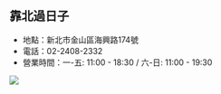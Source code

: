 ## 靠北過日子
- 地點：新北市金山區海興路174號
- 電話：02-2408-2332
- 營業時間：一-五: 11:00 - 18:30  /  六-日: 11:00 - 19:30

![](https://pic.pimg.tw/mary082878/1539509876-3781300335_l.jpg)
